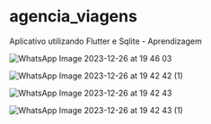 # agencia_viagens

Aplicativo utilizando Flutter e Sqlite - Aprendizagem

![WhatsApp Image 2023-12-26 at 19 46 03](https://github.com/Richard-Castro/Diario_viagens_Flutter_Sqlite/assets/25597344/9461f429-8976-4828-bfa3-fcabbab0d5af)

![WhatsApp Image 2023-12-26 at 19 42 42 (1)](https://github.com/Richard-Castro/Diario_viagens_Flutter_Sqlite/assets/25597344/594e88d9-35e9-4f9d-ad35-f79ade2df991)


![WhatsApp Image 2023-12-26 at 19 42 43](https://github.com/Richard-Castro/Diario_viagens_Flutter_Sqlite/assets/25597344/c5502564-294e-41f0-9227-54ea9dcbfb4a)

![WhatsApp Image 2023-12-26 at 19 42 43 (1)](https://github.com/Richard-Castro/Diario_viagens_Flutter_Sqlite/assets/25597344/467a9004-96d1-47b4-930b-ab9b3f161560)


